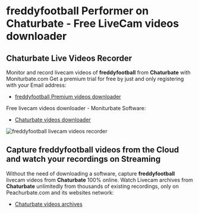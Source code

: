 # freddyfootball Performer on Chaturbate - Free LiveCam videos downloader

## Chaturbate Live Videos Recorder

Monitor and record livecam videos of **freddyfootball** from **Chaturbate** with Moniturbate.com
Get a premium trial for free by just and only registering with your Email address:
* [freddyfootball Premium videos downloader](https://moniturbate.com/request-demo-licence-key.html)

Free livecam videos downloader - Moniturbate Software:
* [Chaturbate videos downloader](https://moniturbate.com/moniturbate-download-software.html)

![freddyfootball livecam videos recorder](https://peachurnet.com/templates/moniturbate-software.png)


## Capture freddyfootball videos from the Cloud and watch your recordings on Streaming

Without the need of downloading a software, capture **freddyfootball** livecam videos from **Chaturbate** 100% online.
Watch Livecam archives from **Chaturbate** unlimitedly from thousands of existing recordings, only on Peachurbate.com and its websites network:
* [Chaturbate videos archives](https://peachurnet.com/)